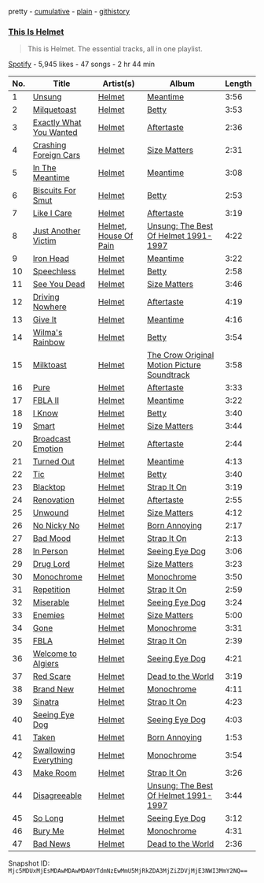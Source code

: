 pretty - [cumulative](/playlists/cumulative/37i9dQZF1DZ06evO0bwPeF.md) - [plain](/playlists/plain/37i9dQZF1DZ06evO0bwPeF) - [githistory](https://github.githistory.xyz/mackorone/spotify-playlist-archive/blob/main/playlists/plain/37i9dQZF1DZ06evO0bwPeF)

### [This Is Helmet](https://open.spotify.com/playlist/37i9dQZF1DZ06evO0bwPeF)

> This is Helmet\. The essential tracks, all in one playlist.

[Spotify](https://open.spotify.com/user/spotify) - 5,945 likes - 47 songs - 2 hr 44 min

| No. | Title | Artist(s) | Album | Length |
|---|---|---|---|---|
| 1 | [Unsung](https://open.spotify.com/track/0z25tUQgEI4cIyNZ1TgWig) | [Helmet](https://open.spotify.com/artist/0qB0cTENhSUc0feov5qbg0) | [Meantime](https://open.spotify.com/album/0U7asaf4jS8EORTjHEWNcJ) | 3:56 |
| 2 | [Milquetoast](https://open.spotify.com/track/6IsnrcSZvmmd5db8QpQb91) | [Helmet](https://open.spotify.com/artist/0qB0cTENhSUc0feov5qbg0) | [Betty](https://open.spotify.com/album/3RmEvRS56AW6bkVihyMK0q) | 3:53 |
| 3 | [Exactly What You Wanted](https://open.spotify.com/track/1xl9a6GICzJisksmdrljt2) | [Helmet](https://open.spotify.com/artist/0qB0cTENhSUc0feov5qbg0) | [Aftertaste](https://open.spotify.com/album/1JdPCcQirTIcxXIDIQZtUQ) | 2:36 |
| 4 | [Crashing Foreign Cars](https://open.spotify.com/track/5aAr5Y5wXiUMHVEtvaCXkt) | [Helmet](https://open.spotify.com/artist/0qB0cTENhSUc0feov5qbg0) | [Size Matters](https://open.spotify.com/album/5SNYP4jdPEGAc7rs5uS9Er) | 2:31 |
| 5 | [In The Meantime](https://open.spotify.com/track/6mHgOGBDLM71YzKcwAyiXi) | [Helmet](https://open.spotify.com/artist/0qB0cTENhSUc0feov5qbg0) | [Meantime](https://open.spotify.com/album/0U7asaf4jS8EORTjHEWNcJ) | 3:08 |
| 6 | [Biscuits For Smut](https://open.spotify.com/track/18hQBshq6PncOwt4LRCA05) | [Helmet](https://open.spotify.com/artist/0qB0cTENhSUc0feov5qbg0) | [Betty](https://open.spotify.com/album/3RmEvRS56AW6bkVihyMK0q) | 2:53 |
| 7 | [Like I Care](https://open.spotify.com/track/1UOkTycAtWGz5rgQxo1E9M) | [Helmet](https://open.spotify.com/artist/0qB0cTENhSUc0feov5qbg0) | [Aftertaste](https://open.spotify.com/album/1JdPCcQirTIcxXIDIQZtUQ) | 3:19 |
| 8 | [Just Another Victim](https://open.spotify.com/track/4RLIujooyQaBKKLXPB5LnQ) | [Helmet](https://open.spotify.com/artist/0qB0cTENhSUc0feov5qbg0), [House Of Pain](https://open.spotify.com/artist/0AuW7OCyKfFrsMbtHrYgIV) | [Unsung: The Best Of Helmet 1991\-1997](https://open.spotify.com/album/4bIeWZAXDv7oiFftbioHIO) | 4:22 |
| 9 | [Iron Head](https://open.spotify.com/track/2FhUbI3O3YQ3N5eGSUDwbX) | [Helmet](https://open.spotify.com/artist/0qB0cTENhSUc0feov5qbg0) | [Meantime](https://open.spotify.com/album/0U7asaf4jS8EORTjHEWNcJ) | 3:22 |
| 10 | [Speechless](https://open.spotify.com/track/2GN8Femwt83EIwInIuQj33) | [Helmet](https://open.spotify.com/artist/0qB0cTENhSUc0feov5qbg0) | [Betty](https://open.spotify.com/album/3RmEvRS56AW6bkVihyMK0q) | 2:58 |
| 11 | [See You Dead](https://open.spotify.com/track/3TA6HhnAnQP5t6xBpxgpOX) | [Helmet](https://open.spotify.com/artist/0qB0cTENhSUc0feov5qbg0) | [Size Matters](https://open.spotify.com/album/5SNYP4jdPEGAc7rs5uS9Er) | 3:46 |
| 12 | [Driving Nowhere](https://open.spotify.com/track/1AUpcok7lM4KriGjzur4O3) | [Helmet](https://open.spotify.com/artist/0qB0cTENhSUc0feov5qbg0) | [Aftertaste](https://open.spotify.com/album/1JdPCcQirTIcxXIDIQZtUQ) | 4:19 |
| 13 | [Give It](https://open.spotify.com/track/6rVleAFgtmJ04Omk6Mmon5) | [Helmet](https://open.spotify.com/artist/0qB0cTENhSUc0feov5qbg0) | [Meantime](https://open.spotify.com/album/0U7asaf4jS8EORTjHEWNcJ) | 4:16 |
| 14 | [Wilma's Rainbow](https://open.spotify.com/track/3QKloANAAhqsgRXAuBioYv) | [Helmet](https://open.spotify.com/artist/0qB0cTENhSUc0feov5qbg0) | [Betty](https://open.spotify.com/album/3RmEvRS56AW6bkVihyMK0q) | 3:54 |
| 15 | [Milktoast](https://open.spotify.com/track/0EV6881kagOULo42517dMX) | [Helmet](https://open.spotify.com/artist/0qB0cTENhSUc0feov5qbg0) | [The Crow Original Motion Picture Soundtrack](https://open.spotify.com/album/3y7Mwv7UqhABQqsGlzSL6n) | 3:58 |
| 16 | [Pure](https://open.spotify.com/track/2IbXarUn4rwPepcPIS9sfm) | [Helmet](https://open.spotify.com/artist/0qB0cTENhSUc0feov5qbg0) | [Aftertaste](https://open.spotify.com/album/1JdPCcQirTIcxXIDIQZtUQ) | 3:33 |
| 17 | [FBLA II](https://open.spotify.com/track/18HtfEFUEydTblkPTWTicw) | [Helmet](https://open.spotify.com/artist/0qB0cTENhSUc0feov5qbg0) | [Meantime](https://open.spotify.com/album/0U7asaf4jS8EORTjHEWNcJ) | 3:22 |
| 18 | [I Know](https://open.spotify.com/track/5YZc9o1Uk69v7fuO2R3cLG) | [Helmet](https://open.spotify.com/artist/0qB0cTENhSUc0feov5qbg0) | [Betty](https://open.spotify.com/album/3RmEvRS56AW6bkVihyMK0q) | 3:40 |
| 19 | [Smart](https://open.spotify.com/track/1QqWa8cgSu2rrmm3o3sJ6l) | [Helmet](https://open.spotify.com/artist/0qB0cTENhSUc0feov5qbg0) | [Size Matters](https://open.spotify.com/album/5SNYP4jdPEGAc7rs5uS9Er) | 3:44 |
| 20 | [Broadcast Emotion](https://open.spotify.com/track/1lfPYmFzLJzkrAo8J8bBtz) | [Helmet](https://open.spotify.com/artist/0qB0cTENhSUc0feov5qbg0) | [Aftertaste](https://open.spotify.com/album/1JdPCcQirTIcxXIDIQZtUQ) | 2:44 |
| 21 | [Turned Out](https://open.spotify.com/track/1hkMn2pxLovYof8uDgpiTq) | [Helmet](https://open.spotify.com/artist/0qB0cTENhSUc0feov5qbg0) | [Meantime](https://open.spotify.com/album/0U7asaf4jS8EORTjHEWNcJ) | 4:13 |
| 22 | [Tic](https://open.spotify.com/track/4iyW4RQlmcGj1i1igx17RD) | [Helmet](https://open.spotify.com/artist/0qB0cTENhSUc0feov5qbg0) | [Betty](https://open.spotify.com/album/3RmEvRS56AW6bkVihyMK0q) | 3:40 |
| 23 | [Blacktop](https://open.spotify.com/track/0XUOe4GprM3NjyYQPbzNAx) | [Helmet](https://open.spotify.com/artist/0qB0cTENhSUc0feov5qbg0) | [Strap It On](https://open.spotify.com/album/4qx48hhn0A2Xqbv5E9drWl) | 3:19 |
| 24 | [Renovation](https://open.spotify.com/track/5PU3cvFLDI7sJagPLiB4lq) | [Helmet](https://open.spotify.com/artist/0qB0cTENhSUc0feov5qbg0) | [Aftertaste](https://open.spotify.com/album/1JdPCcQirTIcxXIDIQZtUQ) | 2:55 |
| 25 | [Unwound](https://open.spotify.com/track/0o1wHHECTAVzBojwmXBAmj) | [Helmet](https://open.spotify.com/artist/0qB0cTENhSUc0feov5qbg0) | [Size Matters](https://open.spotify.com/album/5SNYP4jdPEGAc7rs5uS9Er) | 4:12 |
| 26 | [No Nicky No](https://open.spotify.com/track/1dRcNdzwEsHmAqYTiSedpl) | [Helmet](https://open.spotify.com/artist/0qB0cTENhSUc0feov5qbg0) | [Born Annoying](https://open.spotify.com/album/2RRCXyVc668SLUzXLhRG8X) | 2:17 |
| 27 | [Bad Mood](https://open.spotify.com/track/5dYMGkyyXQ5mtkmYyYLlxZ) | [Helmet](https://open.spotify.com/artist/0qB0cTENhSUc0feov5qbg0) | [Strap It On](https://open.spotify.com/album/4qx48hhn0A2Xqbv5E9drWl) | 2:13 |
| 28 | [In Person](https://open.spotify.com/track/1eeR14LMpSxl2KjrqHup3p) | [Helmet](https://open.spotify.com/artist/0qB0cTENhSUc0feov5qbg0) | [Seeing Eye Dog](https://open.spotify.com/album/7yQrF2S1xmVp1iC9HPvn2i) | 3:06 |
| 29 | [Drug Lord](https://open.spotify.com/track/3uy3fz4iQq7DpMjhUZhOnG) | [Helmet](https://open.spotify.com/artist/0qB0cTENhSUc0feov5qbg0) | [Size Matters](https://open.spotify.com/album/5SNYP4jdPEGAc7rs5uS9Er) | 3:23 |
| 30 | [Monochrome](https://open.spotify.com/track/25vfrUh0jT6gPNoXwGwQwy) | [Helmet](https://open.spotify.com/artist/0qB0cTENhSUc0feov5qbg0) | [Monochrome](https://open.spotify.com/album/7nAzdiAzeT0xO2g2zq0Pdx) | 3:50 |
| 31 | [Repetition](https://open.spotify.com/track/0SN6a4K3SSIDhAMVkN23El) | [Helmet](https://open.spotify.com/artist/0qB0cTENhSUc0feov5qbg0) | [Strap It On](https://open.spotify.com/album/4qx48hhn0A2Xqbv5E9drWl) | 2:59 |
| 32 | [Miserable](https://open.spotify.com/track/0Odz0mm44aEHbMGHu2uZdS) | [Helmet](https://open.spotify.com/artist/0qB0cTENhSUc0feov5qbg0) | [Seeing Eye Dog](https://open.spotify.com/album/7yQrF2S1xmVp1iC9HPvn2i) | 3:24 |
| 33 | [Enemies](https://open.spotify.com/track/7BFKbXUdIyz10tE7d3eR3e) | [Helmet](https://open.spotify.com/artist/0qB0cTENhSUc0feov5qbg0) | [Size Matters](https://open.spotify.com/album/5SNYP4jdPEGAc7rs5uS9Er) | 5:00 |
| 34 | [Gone](https://open.spotify.com/track/0XQa4DYXsjQZAkefB1zFL1) | [Helmet](https://open.spotify.com/artist/0qB0cTENhSUc0feov5qbg0) | [Monochrome](https://open.spotify.com/album/7nAzdiAzeT0xO2g2zq0Pdx) | 3:31 |
| 35 | [FBLA](https://open.spotify.com/track/1JfrCAoYpQKNdzefAvI1OS) | [Helmet](https://open.spotify.com/artist/0qB0cTENhSUc0feov5qbg0) | [Strap It On](https://open.spotify.com/album/4qx48hhn0A2Xqbv5E9drWl) | 2:39 |
| 36 | [Welcome to Algiers](https://open.spotify.com/track/2lzqK8W07iKSUm69xKhsiN) | [Helmet](https://open.spotify.com/artist/0qB0cTENhSUc0feov5qbg0) | [Seeing Eye Dog](https://open.spotify.com/album/7yQrF2S1xmVp1iC9HPvn2i) | 4:21 |
| 37 | [Red Scare](https://open.spotify.com/track/5khIBhLlizgeyCrMtaaEFl) | [Helmet](https://open.spotify.com/artist/0qB0cTENhSUc0feov5qbg0) | [Dead to the World](https://open.spotify.com/album/0ntWTKVclNImxOTIOaDPx2) | 3:19 |
| 38 | [Brand New](https://open.spotify.com/track/3T2Fwwxr2Q7WlG45Jo7gK9) | [Helmet](https://open.spotify.com/artist/0qB0cTENhSUc0feov5qbg0) | [Monochrome](https://open.spotify.com/album/7nAzdiAzeT0xO2g2zq0Pdx) | 4:11 |
| 39 | [Sinatra](https://open.spotify.com/track/5n4HiXIkGjxlBlbeUbbBsv) | [Helmet](https://open.spotify.com/artist/0qB0cTENhSUc0feov5qbg0) | [Strap It On](https://open.spotify.com/album/4qx48hhn0A2Xqbv5E9drWl) | 4:23 |
| 40 | [Seeing Eye Dog](https://open.spotify.com/track/6RvQs3xkobVzjsfKX3278z) | [Helmet](https://open.spotify.com/artist/0qB0cTENhSUc0feov5qbg0) | [Seeing Eye Dog](https://open.spotify.com/album/7yQrF2S1xmVp1iC9HPvn2i) | 4:03 |
| 41 | [Taken](https://open.spotify.com/track/7y9WJn0mVfvxo16tZNFmoJ) | [Helmet](https://open.spotify.com/artist/0qB0cTENhSUc0feov5qbg0) | [Born Annoying](https://open.spotify.com/album/2RRCXyVc668SLUzXLhRG8X) | 1:53 |
| 42 | [Swallowing Everything](https://open.spotify.com/track/7fdCDdBypKbgiHatHUXmcM) | [Helmet](https://open.spotify.com/artist/0qB0cTENhSUc0feov5qbg0) | [Monochrome](https://open.spotify.com/album/7nAzdiAzeT0xO2g2zq0Pdx) | 3:54 |
| 43 | [Make Room](https://open.spotify.com/track/047rc63FPRYjXWq7iLhrzg) | [Helmet](https://open.spotify.com/artist/0qB0cTENhSUc0feov5qbg0) | [Strap It On](https://open.spotify.com/album/4qx48hhn0A2Xqbv5E9drWl) | 3:26 |
| 44 | [Disagreeable](https://open.spotify.com/track/3kfYNMUlAhfrpOv2BexhB5) | [Helmet](https://open.spotify.com/artist/0qB0cTENhSUc0feov5qbg0) | [Unsung: The Best Of Helmet 1991\-1997](https://open.spotify.com/album/4bIeWZAXDv7oiFftbioHIO) | 3:44 |
| 45 | [So Long](https://open.spotify.com/track/4VP7mWCin77GP9PVGzaSUX) | [Helmet](https://open.spotify.com/artist/0qB0cTENhSUc0feov5qbg0) | [Seeing Eye Dog](https://open.spotify.com/album/7yQrF2S1xmVp1iC9HPvn2i) | 3:12 |
| 46 | [Bury Me](https://open.spotify.com/track/7JF5gAGflcwUyGwuejhBmk) | [Helmet](https://open.spotify.com/artist/0qB0cTENhSUc0feov5qbg0) | [Monochrome](https://open.spotify.com/album/7nAzdiAzeT0xO2g2zq0Pdx) | 4:31 |
| 47 | [Bad News](https://open.spotify.com/track/3PUTw7Aol3xShBCwWZNtXp) | [Helmet](https://open.spotify.com/artist/0qB0cTENhSUc0feov5qbg0) | [Dead to the World](https://open.spotify.com/album/0ntWTKVclNImxOTIOaDPx2) | 2:36 |

Snapshot ID: `Mjc5MDUxMjEsMDAwMDAwMDA0YTdmNzEwMmU5MjRkZDA3MjZiZDVjMjE3NWI3MmY2NQ==`
